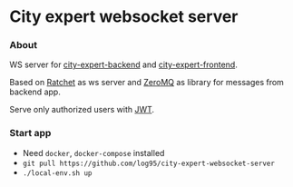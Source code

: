 # City expert websocket server

### About
WS server for [city-expert-backend](https://github.com/log95/city-expert-backend) and 
[city-expert-frontend](https://github.com/log95/city-expert-frontend).

Based on [Ratchet](http://socketo.me/) as ws server and 
[ZeroMQ](https://zeromq.org/) as library for messages from backend app.

Serve only authorized users with [JWT](https://en.wikipedia.org/wiki/JSON_Web_Token).

### Start app
- Need `docker`, `docker-compose` installed
- `git pull https://github.com/log95/city-expert-websocket-server`
- `./local-env.sh up`

